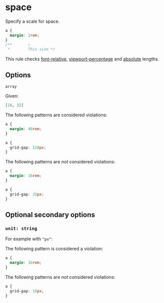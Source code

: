 # space

Specify a scale for space.

```css
a {
  margin: 1rem;
}
/**       ↑
 *        This size */
```

This rule checks [font-relative](https://drafts.csswg.org/css-values-4/#font-relative-lengths), [viewport-percentage](https://drafts.csswg.org/css-values-4/#viewport-relative-lengths) and [absolute](https://drafts.csswg.org/css-values-4/#absolute-lengths) lengths.

## Options

`array`

Given:

```json
[16, 32]
```

The following patterns are considered violations:

```css
a {
  margin: 48rem;
}
```

```css
a {
  grid-gap: 128px;
}
```

The following patterns are _not_ considered violations:

```css
a {
  margin: 16rem;
}
```

```css
a {
  grid-gap: 32px;
}
```

## Optional secondary options

### `unit: string`

For example with `"px"`:

The following pattern is considered a violation:

```css
a {
  margin: 16rem;
}
```

The following patterns are _not_ considered violations:

```css
a {
  grid-gap: 16px;
}
```

